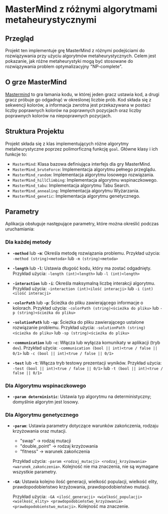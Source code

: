 # MasterMind z różnymi algorytmami metaheurystycznymi

## Przegląd

Projekt ten implementuje grę MasterMind z różnymi podejściami do rozwiązywania przy użyciu algorytmów metaheurystycznych. Celem jest pokazanie, jak różne metaheurystyki mogą być stosowane do rozwiązywania problem optymalizacyjny "NP-complete".

## O grze MasterMind

[Mastermind](https://en.wikipedia.org/wiki/Mastermind_(board_game)) to gra łamania kodu, w której jeden gracz ustawia kod, a drugi gracz próbuje go odgadnąć w określonej liczbie prób. Kod składa się z sekwencji kolorów, a informacja zwrotna jest przekazywana w postaci liczby poprawnych kolorów na poprawnych pozycjach oraz liczby poprawnych kolorów na niepoprawnych pozycjach.

## Struktura Projektu

Projekt składa się z klas implementujących różne algorytmy metaheurystyczne poprzez polimorficzną funkcję `goal`. Główne klasy i ich funkcje to:

- `MasterMind`: Klasa bazowa definiująca interfejs dla gry MasterMind.
- `MasterMind_bruteForce`: Implementacja algorytmu pełnego przeglądu.
- `MasterMind_random`: Implementacja algorytmu losowego rozwiązania.
- `MasterMind_hillClimbing`: Implementacja algorytmu wspinaczkowego.
- `MasterMind_tabu`: Implementacja algorytmu Tabu Search.
- `MasterMind_annealing`: Implementacja algorytmu Wyżarzania.
- `MasterMind_genetic`: Implementacja algorytmu genetycznego.
  
## Parametry

Aplikacja obsługuje następujące parametry, które można określić podczas uruchamiania:

### Dla każdej metody

- **`-method`** lub **`-m`**: Określa metodę rozwiązania problemu.
  Przykład użycia: `-method (string)<metoda>` lub `-m (string)<metoda>`
  
- **`-length`** lub **`-l`**: Ustawia długość kodu, który ma zostać odgadnięty.
  Przykład użycia: `-length (int)<length>` lub `-l (int)<length>`
  
- **`-interaction`** lub **`-i`**: Określa maksymalną liczbę interakcji algorytmu.
  Przykład użycia: `-interaction (int)<ilość interacji>` lub `-i (int)<ilość interacji>`
  
- **`-colorPath`** lub **`-p`**: Ścieżka do pliku zawierającego informacje o kolorach.
  Przykład użycia: `-colorPath (string)<ścieżka do pliku>` lub `-p (string)<ścieżka do pliku>`
  
- **`-solutionPath`** lub **`-sp`**: Ścieżka do pliku zawierającego ustalone rozwiązanie problemu.
  Przykład użycia: `-solutionPath (string)<ścieżka do pliku>` lub `-sp (string)<ścieżka do pliku>`
  
- **`-communication`** lub **`-c`**: Włącza lub wyłącza komunikaty w aplikacji (tryb `dev`).
  Przykład użycia: `-communication (bool || int)<true / false || 0/1>` lub `-c (bool || int)<true / false || 0/1>`
  
- **`-test`** lub **`-t`**: Włącza tryb testowy prezentacji wyników.
  Przykład użycia: `-test (bool || int)<true / false || 0/1>` lub `-t (bool || int)<true / false || 0/1>`
  
### Dla Algorytmu wspinaczkowego

- **`-param deterministic`**: Ustawia typ algorytmu na deterministyczny; domyślnie algorytm jest losowy.

### Dla Algorytmu genetycznego

- **`-param`**: Ustawia parametry dotyczące warunków zakończenia, rodzaju krzyżowania oraz mutacji.
  - "swap" -> rodzaj mutacji
  - "double_point" -> rodzaj krzyżowania
  - "fitness" -> warunek zakończenia

  Przykład użycia: `-param <rodzaj_mutacji> <rodzaj_krzyżowania> <warunek_zakończenia>`.
  Kolejność nie ma znaczenia, nie są wymagane wszystkie parametry.

- **`-GA`**: Ustawia kolejno ilość generacji, wielkość populacji, wielkość elity, prawdopodobieństwo krzyżowania, prawdopodobieństwo mutacji.

  Przykład użycia: `-GA <ilość_generacji> <wielkość_populacji> <wielkość_elity> <prawdopodobieństwo_krzyżowania> <prawdopodobieństwo_mutacji>`.
  Kolejność ma znaczenie.
